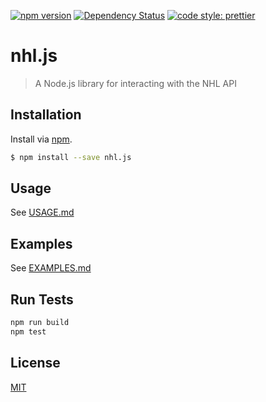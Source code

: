 [![npm version](https://badge.fury.io/js/nhl.js.svg)](https://badge.fury.io/js/nhl.js)
[![Dependency Status](https://img.shields.io/david/jbkuczma/nhl.js.svg)](https://david-dm.org/jbkuczma/nhl.js)
[![code style: prettier](https://img.shields.io/badge/code_style-prettier-ff69b4.svg)](https://github.com/prettier/prettier)

# nhl.js
> A Node.js library for interacting with the NHL API

## Installation
Install via [npm](https://www.npmjs.com/package/nhl.js).

```sh
$ npm install --save nhl.js
```

## Usage
See [USAGE.md](docs/USAGE.md)

## Examples
See [EXAMPLES.md](docs/EXAMPLES.md)

## Run Tests
```sh
npm run build
npm test
```

## License
[MIT](LICENSE)
